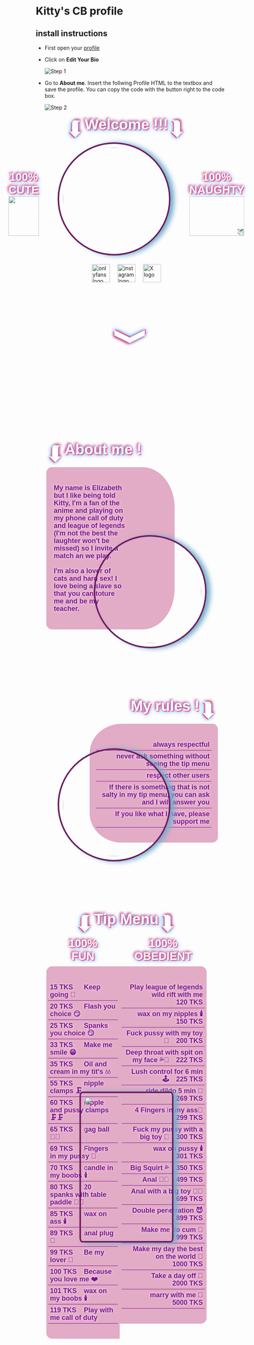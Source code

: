 # Kitty's CB profile

## install instructions

* First open your [profile](https://chaturbate.com/p/sweet_kitty66/?tab=bio)
* Click on **Edit Your Bio**

    ![Step 1](./step1.png "Step 1")

* Go to **About me**. Insert the follwing Profile HTML to the textbox and save the profile. You can copy the code with the button right to the code box.

    ![Step 2](./step2.png "Step 2")

    <ul class="cb-root var-root"style="box-sizing: border-box;list-style: none;padding: 0;margin: 0;margin-left: -14em;margin-right: 0;margin-top: -1000px;--default-font: Century Gothic,Tahoma,Geneva,sans-serif !important;--highlight-text-shadow: 2px 2px 2px #ff3b71, 2px 2px 11px #2196F3, -3px -3px 6px #E91E63;--highlight-text-color: #fff;"><ul style="box-sizing: border-box;list-style: none;padding: 0;margin: 0;"class=main-container-wrapper><ol style="box-sizing: border-box;list-style: none;padding: 0;margin: 0;background-image: url('https://shrt-spam.github.io/kitty/img/background.jpg');background-position: top center;background-size: cover;padding: 1000px 50px 20px 200px;cursor: url('https://shrt-spam.github.io/kitty/img/kitty-cursor.png'), auto;"class=main-container><ul style="box-sizing: border-box;list-style: none;padding: 0;margin: 0;"class=intro><li style="box-sizing: border-box;display: flex;"><h1 style="box-sizing: border-box;margin-block-end: 0;text-wrap: balance;font-family: var(--default-font);padding: 1px 0;text-shadow: var(--highlight-text-shadow);color: var(--highlight-text-color);font-size: calc(20px + 2vw) !important;line-height: normal !important;margin: 0 auto;text-align: center;display: inline-flex;justify-content: center;width: 100%;"><span style="box-sizing: border-box;font-size: calc(20px + 4vw);margin: 0;padding: 0;transform: rotate(90deg);">➥</span>Welcome !!!<span style="box-sizing: border-box;font-size: calc(20px + 4vw);margin: 0;padding: 0;transform: rotate(90deg);">➦</span></h1></li><li style="box-sizing: border-box;display: flex;"><ol style="box-sizing: border-box;list-style: none;padding: 0;margin: 0;display: flex;width: 100%;justify-content: center;"><li class="intro-text highlight-text"style="box-sizing: border-box;font-size: calc(20px + 1vw);line-height: normal;text-shadow: var(--highlight-text-shadow);color: var(--highlight-text-color);font-family: var(--default-font);font-weight: bold;text-align: center;display: flex;flex-flow: column;width: 350px;padding: 75px 50px;margin: 0;height: auto;">100%<br style="box-sizing: border-box;">CUTE<br style="box-sizing: border-box;"> <img style="box-sizing: border-box;display: block;width: 100%;max-width: 350px;height: 105px;margin: 0"src=https://shrt-spam.github.io/kitty/img/arrow-right.webp></li><li style="box-sizing: border-box;display: flex;"class=intro-image><img style="box-sizing: border-box;max-width: 100%;display: block;background: url('https://shrt-spam.github.io/kitty/img/spot-border-background.webp');background-position-x: 0%;background-position-y: 0%;background-repeat: no-repeat;background-attachment: inherit;background-size: cover;background-position: right;width: 300px;height: 300px;padding: 10px;margin: 0;border: 4px solid #6b1b62;border-radius: 50%;box-shadow: 10px 1px 13px #72aeca;"src=https://shrt-spam.github.io/kitty/img/kitty-intro-spot.jpg></li><li class="intro-text highlight-text"style="box-sizing: border-box;font-size: calc(20px + 1vw);line-height: normal;text-shadow: var(--highlight-text-shadow);color: var(--highlight-text-color);font-family: var(--default-font);font-weight: bold;text-align: center;display: flex;flex-flow: column;width: 350px;padding: 75px 50px;margin: 0;height: auto;">100%<br style="box-sizing: border-box;">NAUGHTY <br style="box-sizing: border-box;"><img style="box-sizing: border-box;display: block;width: 100%;max-width: 350px;height: 105px;margin: 0;transform: rotate(180deg)"src=https://shrt-spam.github.io/kitty/img/arrow-right.webp></li></ol></li><li style="box-sizing: border-box;display: flex;"><ul style="box-sizing: border-box;list-style: none;padding: 0;display: flex;margin: 0 auto;"class=intro-socials><li style="box-sizing: border-box;display: flex;margin: 0 10px;"><a style="box-sizing: border-box;text-decoration-skip-ink: auto;color: currentColor;"href=https://onlyfans.com/kittyplayliz target=_blank> <img alt="onlyfans logo"style="box-sizing: border-box;max-width: 100%;display: block;width: 48px;"title="subscribe me on onlyfans"src=https://shrt-spam.github.io/kitty/img/social/onlyfans.png> </a></li><li style="box-sizing: border-box;display: flex;margin: 0 10px;"><a style="box-sizing: border-box;text-decoration-skip-ink: auto;color: currentColor;"href=https://www.instagram.com/kittyplay66/ target=_blank> <img alt="instagram logo"style="box-sizing: border-box;max-width: 100%;display: block;width: 48px;"title="follow me on instagram"src=https://shrt-spam.github.io/kitty/img/social/instagram.png> </a></li><li style="box-sizing: border-box;display: flex;margin: 0 10px;"><a style="box-sizing: border-box;text-decoration-skip-ink: auto;color: currentColor;"href=https://x.com/Kittyplay66 target=_blank> <img alt="X logo"style="box-sizing: border-box;max-width: 100%;display: block;width: 48px;"title="follow me on X"src=https://shrt-spam.github.io/kitty/img/social/x.png> </a></li></ul></li><li style="box-sizing: border-box;display: flex;"><span style="box-sizing: border-box;font-family: var(--default-font);font-weight: bold;transform: rotate(270deg);font-size: calc(20px + 6vw);margin: 100px auto;text-shadow: var(--highlight-text-shadow);color: var(--highlight-text-color);"class=intro-scroll-down>❬</span></li></ul><ul style="box-sizing: border-box;list-style: none;padding: 0;margin: 130px auto;width: 100%;max-width: 1250px;"class=section><li style="box-sizing: border-box;"class=section-header><h2 style="box-sizing: border-box;margin-block-end: 0;text-wrap: balance;font-family: var(--default-font);padding: 1px 0;text-shadow: var(--highlight-text-shadow);color: var(--highlight-text-color);font-size: calc(20px + 2vw) !important;line-height: normal !important;margin: 0 auto;text-align: center;display: inline-flex;"><span style="box-sizing: border-box;font-size: calc(20px + 4vw);margin: 0;padding: 0;transform: rotate(90deg);">➥</span>About me !</h2></li><li class="section-content section-content-left"style="box-sizing: border-box;text-shadow: 0px 0px 6px #f9f9fb;padding: 40px 0;margin: 0;width: 80%;background-color: #e2abc6;color: #7d1190;font-size: 18px;line-height: 20px;font-weight: bold;font-family: var(--default-font);border-radius: 15px 25% 25% 15px;"><p style="box-sizing: border-box;margin-block-end: 0;font-family: var(--default-font);display: block;width: calc(100% - 230px);min-width: 200px;text-align: left;height: auto;margin: 0 0 0 15px;padding: 5px;">My name is Elizabeth but I like being told Kitty, I'm a fan of the anime and playing on my phone call of duty and league of legends (I'm not the best the laughter won't be missed) so I invite a match an we play. <br style="box-sizing: border-box;"><br style="box-sizing: border-box;">I'm also a lover of cats and hard sex! I love being a slave so that you can toture me and be my teacher.</p></li><li style="box-sizing: border-box;display: inline-block;width: 100%;height: auto;padding: 0;list-style: none;text-align: right;margin: -250px 0 0 auto;vertical-align: middle;"class=section-spot><img style="box-sizing: border-box;background: url('https://shrt-spam.github.io/kitty/img/spot-border-background.webp');background-position-x: 0%;background-position-y: 0%;background-repeat: no-repeat;background-attachment: inherit;background-size: cover;background-position: right;width: 100%;max-width: 300px;height: 100%;max-height: 300px;padding: 10px;margin: 0;border: 4px solid #6b1b62;border-radius: 50%;box-shadow: 10px 1px 13px #72aeca;display: inline;"src=https://shrt-spam.github.io/kitty/img/kitty-spot1.jpg></li></ul><ul class="section section-rules"style="box-sizing: border-box;list-style: none;padding: 0;margin: 130px auto;width: 100%;max-width: 1250px;margin-left: 30px !important;"><li class="section-header section-header-right"style="box-sizing: border-box;float: right;"><h2 style="box-sizing: border-box;margin-block-end: 0;text-wrap: balance;font-family: var(--default-font);padding: 1px 0;text-shadow: var(--highlight-text-shadow);color: var(--highlight-text-color);font-size: calc(20px + 2vw) !important;line-height: normal !important;margin: 0 auto;text-align: center;display: inline-flex;">My rules !<span style="box-sizing: border-box;font-size: calc(20px + 4vw);margin: 0;padding: 0;transform: rotate(90deg);">➦</span></h2></li><li class="section-content section-content-right"style="box-sizing: border-box;text-shadow: 0px 0px 6px #f9f9fb;padding: 40px 0;margin: 0;width: 80%;background-color: #e2abc6;color: #7d1190;font-size: 18px;line-height: 20px;font-weight: bold;font-family: var(--default-font);float: right;text-align: right;border-radius: 25% 15px 15px 25%;"><ul style="box-sizing: border-box;list-style: none;padding: 0;margin: 0;"><li style="box-sizing: border-box;display: block;width: 90%;height: auto;border-bottom: 1px solid #7d1190;margin: 0 auto;padding: 5px;text-align: right;text-shadow: 0px 0px 6px #f9f9fb;">always respectful</li><li style="box-sizing: border-box;display: block;width: 90%;height: auto;border-bottom: 1px solid #7d1190;margin: 0 auto;padding: 5px;text-align: right;text-shadow: 0px 0px 6px #f9f9fb;">never ask something without seeing the tip menu</li><li style="box-sizing: border-box;display: block;width: 90%;height: auto;border-bottom: 1px solid #7d1190;margin: 0 auto;padding: 5px;text-align: right;text-shadow: 0px 0px 6px #f9f9fb;">respect other users</li><li style="box-sizing: border-box;display: block;width: 90%;height: auto;border-bottom: 1px solid #7d1190;margin: 0 auto;padding: 5px;text-align: right;text-shadow: 0px 0px 6px #f9f9fb;">If there is something that is not salty in my tip menu, you can ask and I will answer you</li><li style="box-sizing: border-box;display: block;width: 90%;height: auto;border-bottom: 1px solid #7d1190;margin: 0 auto;padding: 5px;text-align: right;text-shadow: 0px 0px 6px #f9f9fb;">If you like what I have, please support me</li></ul></li><li class="section-spot section-spot-left"style="box-sizing: border-box;display: inline-block;width: 100%;height: auto;padding: 0;list-style: none;text-align: left;margin: -250px 0 0 auto;vertical-align: middle;"><img style="box-sizing: border-box;background: url('https://shrt-spam.github.io/kitty/img/spot-border-background.webp');background-position-x: 0%;background-position-y: 0%;background-repeat: no-repeat;background-attachment: inherit;background-size: cover;background-position: right;width: 100%;max-width: 300px;height: 100%;max-height: 300px;padding: 10px;margin: 0;border: 4px solid #6b1b62;border-radius: 50%;box-shadow: 10px 1px 13px #72aeca;display: inline;"src=https://shrt-spam.github.io/kitty/img/aboutme-spot.jpg></li></ul><ul style="box-sizing: border-box;list-style: none;padding: 0;margin: 0 auto;width: 100%;max-width: 1250px;"class=section><li class="section-header intro"style="box-sizing: border-box;"><h1 style="box-sizing: border-box;margin-block-end: 0;text-wrap: balance;font-family: var(--default-font);padding: 1px 0;text-shadow: var(--highlight-text-shadow);color: var(--highlight-text-color);font-size: calc(20px + 2vw) !important;line-height: normal !important;margin: 0 auto;text-align: center;display: inline-flex;justify-content: center;width: 100%;"><span style="box-sizing: border-box;font-size: calc(20px + 4vw);margin: 0;padding: 0;transform: rotate(90deg);">➥</span>Tip Menu<span style="box-sizing: border-box;font-size: calc(20px + 4vw);margin: 0;padding: 0;transform: rotate(90deg);">➦</span></h1></li><li style="box-sizing: border-box;display: flex;"class=tip-menu><ul style="box-sizing: border-box;list-style: none;padding: 0;margin: 0;flex-grow: 1;"><li style="box-sizing: border-box;font-size: calc(20px + 1vw);line-height: normal;text-shadow: var(--highlight-text-shadow);color: var(--highlight-text-color);font-family: var(--default-font);font-weight: bold;text-align: center;margin-bottom: 10px;"class=highlight-text>100% <br style="box-sizing: border-box;"> FUN</li><li style="box-sizing: border-box;"><ul class="section-content section-content-left tip-list"style="box-sizing: border-box;list-style: none;text-shadow: 0px 0px 6px #f9f9fb;padding: 40px 0;margin: 0;background-color: #e2abc6;color: #7d1190;font-size: 18px;line-height: 20px;font-weight: bold;font-family: var(--default-font);width: 100%;border-radius: 15px 0 0 15px;text-align: left;"><li style="box-sizing: border-box;margin: 0 5px;padding: 5px;border-bottom: 1px solid #7d1190;"><span style="box-sizing: border-box;width: 90px;display: inline-block;">15 TKS</span>Keep going 🔁</li><li style="box-sizing: border-box;margin: 0 5px;padding: 5px;border-bottom: 1px solid #7d1190;"><span style="box-sizing: border-box;width: 90px;display: inline-block;">20 TKS</span>Flash you choice 😏</li><li style="box-sizing: border-box;margin: 0 5px;padding: 5px;border-bottom: 1px solid #7d1190;"><span style="box-sizing: border-box;width: 90px;display: inline-block;">25 TKS</span>Spanks you choice 😏</li><li style="box-sizing: border-box;margin: 0 5px;padding: 5px;border-bottom: 1px solid #7d1190;"><span style="box-sizing: border-box;width: 90px;display: inline-block;">33 TKS</span>Make me smile 😁</li><li style="box-sizing: border-box;margin: 0 5px;padding: 5px;border-bottom: 1px solid #7d1190;"><span style="box-sizing: border-box;width: 90px;display: inline-block;">35 TKS</span>Oil and cream in my tit's 💧💧</li><li style="box-sizing: border-box;margin: 0 5px;padding: 5px;border-bottom: 1px solid #7d1190;"><span style="box-sizing: border-box;width: 90px;display: inline-block;">55 TKS</span>nipple clamps 🗜️</li><li style="box-sizing: border-box;margin: 0 5px;padding: 5px;border-bottom: 1px solid #7d1190;"><span style="box-sizing: border-box;width: 90px;display: inline-block;">60 TKS</span>nipple and pussy clamps 🗜️🗜️</li><li style="box-sizing: border-box;margin: 0 5px;padding: 5px;border-bottom: 1px solid #7d1190;"><span style="box-sizing: border-box;width: 90px;display: inline-block;">65 TKS</span>gag ball 🎱😮</li><li style="box-sizing: border-box;margin: 0 5px;padding: 5px;border-bottom: 1px solid #7d1190;"><span style="box-sizing: border-box;width: 90px;display: inline-block;">69 TKS</span>Fingers in my pussy 🫴</li><li style="box-sizing: border-box;margin: 0 5px;padding: 5px;border-bottom: 1px solid #7d1190;"><span style="box-sizing: border-box;width: 90px;display: inline-block;">70 TKS</span>candle in my boobs 🕯️</li><li style="box-sizing: border-box;margin: 0 5px;padding: 5px;border-bottom: 1px solid #7d1190;"><span style="box-sizing: border-box;width: 90px;display: inline-block;">80 TKS</span>20 spanks with table paddle 🍑🤚</li><li style="box-sizing: border-box;margin: 0 5px;padding: 5px;border-bottom: 1px solid #7d1190;"><span style="box-sizing: border-box;width: 90px;display: inline-block;">85 TKS</span>wax on ass 🕯️</li><li style="box-sizing: border-box;margin: 0 5px;padding: 5px;border-bottom: 1px solid #7d1190;"><span style="box-sizing: border-box;width: 90px;display: inline-block;">89 TKS</span>anal plug 🔌</li><li style="box-sizing: border-box;margin: 0 5px;padding: 5px;border-bottom: 1px solid #7d1190;"><span style="box-sizing: border-box;width: 90px;display: inline-block;">99 TKS</span>Be my lover 💜</li><li style="box-sizing: border-box;margin: 0 5px;padding: 5px;border-bottom: 1px solid #7d1190;"><span style="box-sizing: border-box;width: 90px;display: inline-block;">100 TKS</span>Because you love me ❤️</li><li style="box-sizing: border-box;margin: 0 5px;padding: 5px;border-bottom: 1px solid #7d1190;"><span style="box-sizing: border-box;width: 90px;display: inline-block;">101 TKS</span>wax on my boobs 🕯️</li><li style="box-sizing: border-box;margin: 0 5px;padding: 5px;border-bottom: 1px solid #7d1190;"><span style="box-sizing: border-box;width: 90px;display: inline-block;">119 TKS</span>Play with me call of duty</li></ul></li></ul> <ul style="box-sizing: border-box;list-style: none;padding: 0;margin: 0;flex-grow: 1;"><li style="box-sizing: border-box;font-size: calc(20px + 1vw);line-height: normal;text-shadow: var(--highlight-text-shadow);color: var(--highlight-text-color);font-family: var(--default-font);font-weight: bold;text-align: center;margin-bottom: 10px;"class=highlight-text>100%<br style="box-sizing: border-box;">OBEDIENT</li><li style="box-sizing: border-box;"><ul class="section-content section-content-right tip-list"style="box-sizing: border-box;list-style: none;text-shadow: 0px 0px 6px #f9f9fb;padding: 40px 0;margin: 0;background-color: #e2abc6;color: #7d1190;font-size: 18px;line-height: 20px;font-weight: bold;font-family: var(--default-font);float: right;width: 100%;text-align: right;border-radius: 0 15px 15px 0;"><li style="box-sizing: border-box;margin: 0 5px;padding: 5px;border-bottom: 1px solid #7d1190;">Play league of legends wild rift with me <span style="box-sizing: border-box;width: 90px;display: inline-block;">120 TKS</span></li><li style="box-sizing: border-box;margin: 0 5px;padding: 5px;border-bottom: 1px solid #7d1190;">wax on my nipples 🕯️<span style="box-sizing: border-box;width: 90px;display: inline-block;">150 TKS</span></li><li style="box-sizing: border-box;margin: 0 5px;padding: 5px;border-bottom: 1px solid #7d1190;">Fuck pussy with my toy 🥒<span style="box-sizing: border-box;width: 90px;display: inline-block;">200 TKS</span></li><li style="box-sizing: border-box;margin: 0 5px;padding: 5px;border-bottom: 1px solid #7d1190;">Deep throat with spit on my face 💦🫠<span style="box-sizing: border-box;width: 90px;display: inline-block;">222 TKS</span></li><li style="box-sizing: border-box;margin: 0 5px;padding: 5px;border-bottom: 1px solid #7d1190;">Lush control for 6 min 🕹️<span style="box-sizing: border-box;width: 90px;display: inline-block;">225 TKS</span></li><li style="box-sizing: border-box;margin: 0 5px;padding: 5px;border-bottom: 1px solid #7d1190;">ride dildo 5 min 🐴<span style="box-sizing: border-box;width: 90px;display: inline-block;">269 TKS</span></li><li style="box-sizing: border-box;margin: 0 5px;padding: 5px;border-bottom: 1px solid #7d1190;">4 Fingers in my ass🖖<span style="box-sizing: border-box;width: 90px;display: inline-block;">299 TKS</span></li><li style="box-sizing: border-box;margin: 0 5px;padding: 5px;border-bottom: 1px solid #7d1190;">Fuck my pussy with a big toy 🍆<span style="box-sizing: border-box;width: 90px;display: inline-block;">300 TKS</span></li><li style="box-sizing: border-box;margin: 0 5px;padding: 5px;border-bottom: 1px solid #7d1190;">wax on pussy 🕯️<span style="box-sizing: border-box;width: 90px;display: inline-block;">301 TKS</span></li><li style="box-sizing: border-box;margin: 0 5px;padding: 5px;border-bottom: 1px solid #7d1190;">Big Squirt 💦<span style="box-sizing: border-box;width: 90px;display: inline-block;">350 TKS</span></li><li style="box-sizing: border-box;margin: 0 5px;padding: 5px;border-bottom: 1px solid #7d1190;">Anal 🍑🥒<span style="box-sizing: border-box;width: 90px;display: inline-block;">499 TKS</span></li><li style="box-sizing: border-box;margin: 0 5px;padding: 5px;border-bottom: 1px solid #7d1190;">Anal with a big toy 🍑🍆<span style="box-sizing: border-box;width: 90px;display: inline-block;">699 TKS</span></li><li style="box-sizing: border-box;margin: 0 5px;padding: 5px;border-bottom: 1px solid #7d1190;">Double penetration 😈<span style="box-sizing: border-box;width: 90px;display: inline-block;">899 TKS</span></li><li style="box-sizing: border-box;margin: 0 5px;padding: 5px;border-bottom: 1px solid #7d1190;">Make me do cum 🥵<span style="box-sizing: border-box;width: 90px;display: inline-block;">999 TKS</span></li><li style="box-sizing: border-box;margin: 0 5px;padding: 5px;border-bottom: 1px solid #7d1190;">Make my day the best on the world 🥳<span style="box-sizing: border-box;width: 90px;display: inline-block;">1000 TKS</span></li><li style="box-sizing: border-box;margin: 0 5px;padding: 5px;border-bottom: 1px solid #7d1190;">Take a day off 🧘<span style="box-sizing: border-box;width: 90px;display: inline-block;">2000 TKS</span></li><li style="box-sizing: border-box;margin: 0 5px;padding: 5px;border-bottom: 1px solid #7d1190;">marry with me 💍<span style="box-sizing: border-box;width: 90px;display: inline-block;">5000 TKS</span></li></ul></li></ul></li><li class="section-spot tip-menu-center"style="box-sizing: border-box;display: inline-block;width: 100%;height: auto;padding: 0;list-style: none;text-align: right;vertical-align: middle;position:relative;top: -655px;"><img style="box-sizing: border-box;background: url('https://shrt-spam.github.io/kitty/img/spot-border-background.webp');background-position-x: 0%;background-position-y: 0%;background-repeat: no-repeat;background-attachment: inherit;background-size: cover;background-position: right;width: 100%;height: 100%;padding: 10px;border: 4px solid #6b1b62;box-shadow: 10px 1px 13px #72aeca;max-width: 250px;max-height: 400px;margin: 0 auto!important;border-radius: 3%;display: block!important;"class=center src=https://shrt-spam.github.io/kitty/img/kitty-spot-tip-menu.jpg></li></ul><ul style="box-sizing: border-box;list-style: none;padding: 0;margin: 0;display: flex"><li style="box-sizing: border-box;margin: 0 auto"><img style="box-sizing: border-box;max-width: 100%;display: block;height: 100px"alt src=https://shrt-spam.github.io/kitty/img/kitty.webp></li></ul><ul class="section footer"style="box-sizing: border-box;list-style: none;padding: 5px;margin: 130px auto;width: 100%;max-width: 1250px;margin-top: 150px;margin-bottom: 50px;color: #7d1190;background-color: #e2abc6;font-family: Century Gothic,Tahoma,Geneva,sans-serif;text-align: center;font-size: 14px;border: 5px dotted #E91E63;"><li style="box-sizing: border-box;"><p style="box-sizing: border-box;margin-block-end: 0;font-weight: bold">All rights reserved (c) sweet_kitty66</p> <hr style="box-sizing: border-box;"> <p style="box-sizing: border-box;margin-block-end: 0;">Any unauthorised use of my profile, video, pictures or audio in any form now or in the future is NOT permissible without my expressed written consent. Any act to promote or gain profit in any manner (e.g. either monetarily or socially) from the use of my profile, video, pictures or audio in any form is a violation of my privacy and subject to legal action. BY WATCHING THIS -You acknowledge and agree that you shall not post, upload, publish, transmit or make available in any way the content of this page including images and recording streamed live video available for download. This is intended as, and presented as a one time, live, one view presentation only.</p> <p style="box-sizing: border-box;margin-block-end: 0;">Background image by <a style="box-sizing: border-box;text-decoration-skip-ink: auto;color: currentColor;"href=https://www.freepik.com/free-vector/watercolor-galaxy-background_23682337.htm>Freepik</a></p></li></ul></ol></ul></ul>

